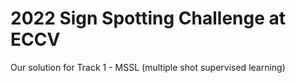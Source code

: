 
# 2022 Sign Spotting Challenge at ECCV

Our solution for Track 1 - MSSL (multiple shot supervised learning)

<WIP>
